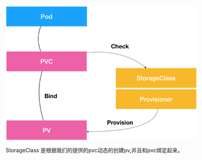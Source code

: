 ![image-20200306171813508](image/image-20200306171813508.png)

StorageClass 是根据我们的提供的pvc动态的创建pv,并且和pvc绑定起来。